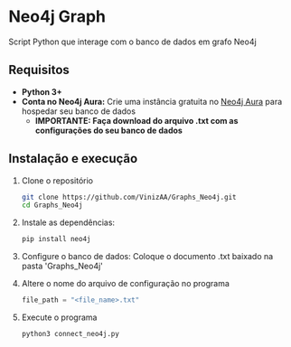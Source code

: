 # Neo4j Graph 

Script Python que interage com o banco de dados em grafo Neo4j

## Requisitos

- **Python 3+**
- **Conta no Neo4j Aura:** Crie uma instância gratuita no [Neo4j Aura](https://neo4j.com/cloud/platform/aura-graph-database/?ref=nav-get-started-cta) para hospedar seu banco de dados
    - **IMPORTANTE: Faça download do arquivo .txt com as configurações do seu banco de dados**

  

## Instalação e execução

1. Clone o repositório
    ```bash
    git clone https://github.com/VinizAA/Graphs_Neo4j.git
    cd Graphs_Neo4j
    ```

2. Instale as dependências:
    ```bash
    pip install neo4j
    ```

3. Configure o banco de dados: Coloque o documento .txt baixado na pasta 'Graphs_Neo4j'
4. Altere o nome do arquivo de configuração no programa
    ```python
    file_path = "<file_name>.txt"
    ```

5. Execute o programa
    ```bash
    python3 connect_neo4j.py
    ```
